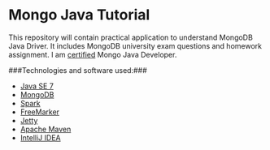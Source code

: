 # Mongo Java Tutorial
This repository will contain practical application to understand MongoDB Java Driver. It includes MongoDB university exam
questions and homework assignment.
I am [certified](https://s3.amazonaws.com/edu-cert.10gen.com/downloads/4c1cb62e4e254b7e8e828afdfa8bec6a/Certificate.pdf)  Mongo Java Developer.

###Technologies and software used:###
* [Java SE 7](http://www.oracle.com/technetwork/java/javase/downloads/index.html)
* [MongoDB](http://www.mongodb.org/)
* [Spark](http://www.sparkjava.com/)
* [FreeMarker](http://freemarker.org/)
* [Jetty](http://www.eclipse.org/jetty/)
* [Apache Maven](http://maven.apache.org/index.html)
* [IntelliJ IDEA](http://www.jetbrains.com/idea/)

